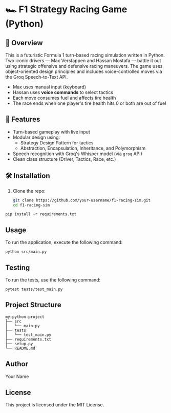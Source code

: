 # 🏎️ F1 Strategy Racing Game (Python)

## 🚀 Overview
This is a futuristic Formula 1 turn-based racing simulation written in Python. Two iconic drivers — Max Verstappen and Hassan Mostafa — battle it out using strategic offensive and defensive racing maneuvers. The game uses object-oriented design principles and includes voice-controlled moves via the Groq Speech-to-Text API.

- Max uses manual input (keyboard)
- Hassan uses **voice commands** to select tactics
- Each move consumes fuel and affects tire health
- The race ends when one player's tire health hits 0 or both are out of fuel

## 🎯 Features
- Turn-based gameplay with live input
- Modular design using:
  - Strategy Design Pattern for tactics
  - Abstraction, Encapsulation, Inheritance, and Polymorphism
- Speech recognition with Groq's Whisper model (via `groq` API)
- Clean class structure (Driver, Tactics, Race, etc.)

## 🛠️ Installation

1. Clone the repo:
   ```bash
   git clone https://github.com/your-username/f1-racing-sim.git
   cd f1-racing-sim

```
pip install -r requirements.txt
```

## Usage
To run the application, execute the following command:

```
python src/main.py
```

## Testing
To run the tests, use the following command:

```
pytest tests/test_main.py
```

## Project Structure
```
my-python-project
├── src
│   └── main.py
├── tests
│   └── test_main.py
├── requirements.txt
├── setup.py
└── README.md
```

## Author
Your Name

## License
This project is licensed under the MIT License.
